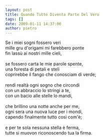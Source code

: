 ```yaml
---
layout: post
title: Quando Tutto Diventa Parte Del Vero
tags: []
date: 2009-01-11 14:37:00
author: pietro
---
```

Se i miei sogni fossero veri<br/>mille gru d'origami mi farebbero ponte<br/>fin lassù ai nostri mille cieli,<br/><br/>se fossero carta le mie parole spente,<br/>una foresta di petali e steli<br/>coprirebbe il fango che conosciam di verde;<br/><br/>rendi realtà ogni sogno che circondi<br/>con un abbraccio lo stringi a te,<br/>con un bacio alle stelle lo mandi,<br/><br/>che brillino una notte anche per me,<br/>ogni sera una nuova luce per i mondi,<br/>capendo finalmente tutto così com'è;<br/><br/>e per te sola nessuna stella è ferma,<br/>tutte si muovon riconoscendo tua la firma.
